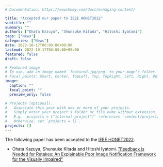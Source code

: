 ```yaml
---
# Documentation: https://wowchemy.com/docs/managing-content/

title: "Accepted our paper to IEEE HONET2022"
subtitle: ""
summary: ""
authors: ["Ohata Kazuya", "Shunsuke Kitada", "Hitoshi Iyatomi"]
tags: ["News"]
categories: ["News"]
date: 2022-10-17T00:00:00+09:00
lastmod: 2022-10-17T00:00:00+09:00
featured: false
draft: false

# Featured image
# To use, add an image named `featured.jpg/png` to your page's folder.
# Focal points: Smart, Center, TopLeft, Top, TopRight, Left, Right, BottomLeft, Bottom, BottomRight.
image:
  caption: ""
  focal_point: ""
  preview_only: false

# Projects (optional).
#   Associate this post with one or more of your projects.
#   Simply enter your project's folder or file name without extension.
#   E.g. `projects = ["internal-project"]` references `content/project/deep-learning/index.md`.
#   Otherwise, set `projects = []`.
projects: []
---
```


The following paper has been accepted to the [IEEE HONET2022](https://honet-ict.org/index.html).
- Ohata Kazuya, Shunsuke Kitada and Hitoshi Iyatomi. ["Feedback is Needed for Retakes: An Explainable Poor Image Notification Framework for the Visually Impaired"](/publication/ohata2022feedback)
